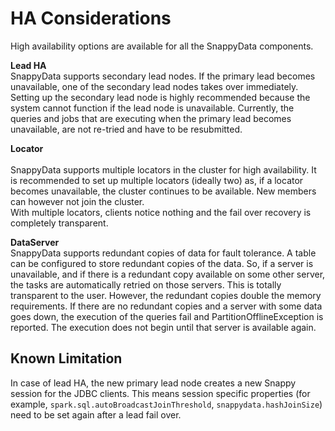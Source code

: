 <a id="cores"></a>
# HA Considerations

<a id="ha-consideration"></a>

High availability options are available for all the SnappyData components. 

**Lead HA** </br> 
SnappyData supports secondary lead nodes. If the primary lead becomes unavailable, one of  the secondary lead nodes takes over immediately. 
Setting up the secondary lead node is highly recommended because the system cannot function if the lead node is unavailable. Currently, the queries and jobs that are executing when the primary lead becomes unavailable, are not re-tried and have to be resubmitted.

**Locator**</br>  
SnappyData supports multiple locators in the cluster for high availability. 
It is recommended to set up multiple locators (ideally two) as, if a locator becomes unavailable, the cluster continues to be available. New members can however not join the cluster.</br>
With multiple locators, clients notice nothing and the fail over recovery is completely transparent.

**DataServer**</br> 
SnappyData supports redundant copies of data for fault tolerance. A table can be configured to store redundant copies of the data.  So, if a server is unavailable, and if there is a redundant copy available on some other server, the tasks are automatically retried on those servers. This is totally transparent to the user. 
However, the redundant copies double the memory requirements. If there are no redundant copies and a server with some data goes down, the execution of the queries fail and PartitionOfflineException is reported. The execution does not begin until that server is available again. 

## Known Limitation

In case of lead HA, the new primary lead node creates a new Snappy session for the JDBC clients. This means session specific properties (for example, `spark.sql.autoBroadcastJoinThreshold`, `snappydata.hashJoinSize`) need to be set again after a lead fail over.